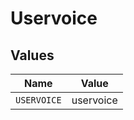 # Uservoice


## Values

| Name        | Value       |
| ----------- | ----------- |
| `USERVOICE` | uservoice   |
